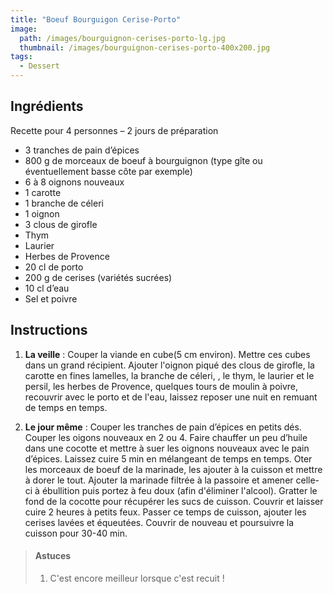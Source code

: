 ```yaml
---
title: "Boeuf Bourguigon Cerise-Porto"
image: 
  path: /images/bourguignon-cerises-porto-lg.jpg
  thumbnail: /images/bourguignon-cerises-porto-400x200.jpg
tags:
  - Dessert
---
```


## Ingrédients

Recette pour 4 personnes – 2 jours de préparation

* 3 tranches de pain d’épices
* 800 g de morceaux de boeuf à bourguignon (type gîte ou éventuellement basse côte par exemple)
* 6 à 8 oignons nouveaux
* 1 carotte
* 1 branche de céleri
* 1 oignon
* 3 clous de girofle
* Thym
* Laurier
* Herbes de Provence
* 20 cl de porto
* 200 g de cerises (variétés sucrées)
* 10 cl d’eau
* Sel et poivre

## Instructions

1. **La veille** : Couper la viande en cube(5 cm environ). Mettre ces cubes dans un grand récipient. Ajouter l'oignon piqué des clous de girofle, la carotte en fines lamelles, la branche de céleri, , le thym, le laurier et le persil, les herbes de Provence, quelques tours de moulin à poivre, recouvrir avec le porto et de l'eau, laissez reposer une nuit en remuant de temps en temps. 

2. **Le jour même** : Couper les tranches de pain d’épices en petits dés. Couper les oigons nouveaux en 2 ou 4. Faire chauffer un peu d’huile dans une cocotte et mettre à suer les oignons nouveaux avec le pain d’épices. Laissez cuire 5 min en mélangeant de temps en temps. Oter les morceaux de boeuf de la marinade, les ajouter à la cuisson et mettre à dorer le tout. Ajouter la marinade filtrée à la passoire et amener celle-ci à ébullition puis portez à feu doux (afin d'éliminer l'alcool). Gratter le fond de la cocotte pour récupérer les sucs de cuisson. Couvrir et laisser cuire 2 heures à petits feux. Passer ce temps de cuisson, ajouter les cerises lavées et équeutées. Couvrir de nouveau et poursuivre la cuisson pour 30-40 min.

> #### Astuces
> 1. C'est encore meilleur lorsque c'est recuit !

